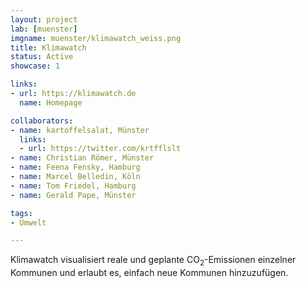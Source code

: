 ```yaml
---
layout: project
lab: [muenster]
imgname: muenster/klimawatch_weiss.png
title: Klimawatch
status: Active
showcase: 1

links:
- url: https://klimawatch.de
  name: Homepage

collaborators:
- name: kartoffelsalat, Münster
  links:
  - url: https://twitter.com/krtfflslt
- name: Christian Römer, Münster
- name: Feena Fensky, Hamburg
- name: Marcel Belledin, Köln
- name: Tom Friedel, Hamburg
- name: Gerald Pape, Münster

tags:
- Umwelt

---
```


Klimawatch visualisiert reale und geplante CO<sub>2</sub>-Emissionen einzelner Kommunen und erlaubt es, einfach neue Kommunen hinzuzufügen.
